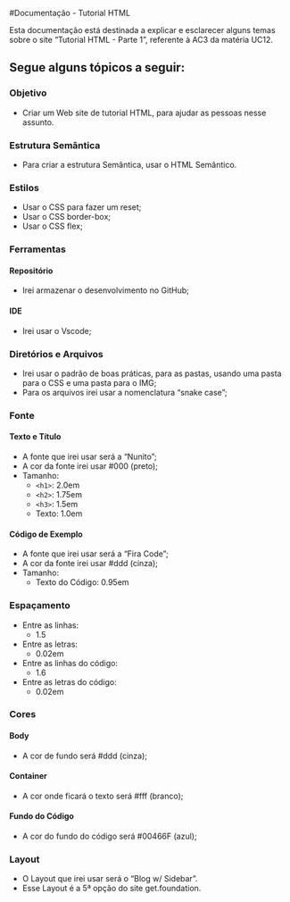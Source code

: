 #Documentação - Tutorial HTML

Esta documentação está destinada a explicar e esclarecer alguns temas sobre o site “Tutorial HTML - Parte 1”, referente à AC3 da matéria UC12.

## Segue alguns tópicos a seguir:

### Objetivo
- Criar um Web site de tutorial HTML, para ajudar as pessoas nesse assunto.

### Estrutura Semântica
- Para criar a estrutura Semântica, usar o HTML Semântico.

### Estilos
- Usar o CSS para fazer um reset;
- Usar o CSS border-box;
- Usar o CSS flex;

### Ferramentas
#### Repositório
- Irei armazenar o desenvolvimento no GitHub;

#### IDE
- Irei usar o Vscode;

### Diretórios e Arquivos
- Irei usar o padrão de boas práticas, para as pastas, usando uma pasta para o CSS e uma pasta para o IMG;
- Para os arquivos irei usar a nomenclatura “snake case”;

### Fonte
#### Texto e Título
- A fonte que irei usar será a “Nunito”;
- A cor da fonte irei usar #000 (preto);
- Tamanho:
  - `<h1>`: 2.0em
  - `<h2>`: 1.75em
  - `<h3>`: 1.5em
  - Texto: 1.0em

#### Código de Exemplo
- A fonte que irei usar será a “Fira Code”;
- A cor da fonte irei usar #ddd (cinza);
- Tamanho:
  - Texto do Código: 0.95em

### Espaçamento
- Entre as linhas:
  - 1.5
- Entre as letras:
  - 0.02em
- Entre as linhas do código:
  - 1.6
- Entre as letras do código:
  - 0.02em

### Cores
#### Body
- A cor de fundo será #ddd (cinza);

#### Container
- A cor onde ficará o texto será #fff (branco);

#### Fundo do Código
- A cor do fundo do código será #00466F (azul);

### Layout
- O Layout que irei usar será o “Blog w/ Sidebar”.
- Esse Layout é a 5ª opção do site get.foundation.

